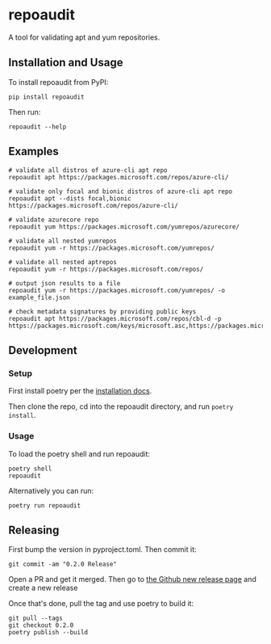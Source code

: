 # repoaudit

A tool for validating apt and yum repositories.

## Installation and Usage

To install repoaudit from PyPI:

```
pip install repoaudit
```

Then run:

```
repoaudit --help
```

## Examples

```
# validate all distros of azure-cli apt repo
repoaudit apt https://packages.microsoft.com/repos/azure-cli/

# validate only focal and bionic distros of azure-cli apt repo
repoaudit apt --dists focal,bionic https://packages.microsoft.com/repos/azure-cli/

# validate azurecore repo
repoaudit yum https://packages.microsoft.com/yumrepos/azurecore/

# validate all nested yumrepos
repoaudit yum -r https://packages.microsoft.com/yumrepos/

# validate all nested aptrepos
repoaudit yum -r https://packages.microsoft.com/repos/

# output json results to a file
repoaudit yum -r https://packages.microsoft.com/yumrepos/ -o example_file.json

# check metadata signatures by providing public keys
repoaudit apt https://packages.microsoft.com/repos/cbl-d -p https://packages.microsoft.com/keys/microsoft.asc,https://packages.microsoft.com/keys/msopentech.asc
```

## Development

### Setup

First install poetry per the [installation docs](https://python-poetry.org/docs/#installation).

Then clone the repo, cd into the repoaudit directory, and run `poetry install`.

### Usage

To load the poetry shell and run repoaudit:

```
poetry shell
repoaudit
```

Alternatively you can run:

```
poetry run repoaudit
```

## Releasing

First bump the version in pyproject.toml. Then commit it:

```
git commit -am "0.2.0 Release"
```

Open a PR and get it merged. Then go to
[the Github new release page](https://github.com/microsoft/linux-package-repositories/releases/new)
and create a new release 

Once that's done, pull the tag and use poetry to build it:

```
git pull --tags
git checkout 0.2.0
poetry publish --build
```
